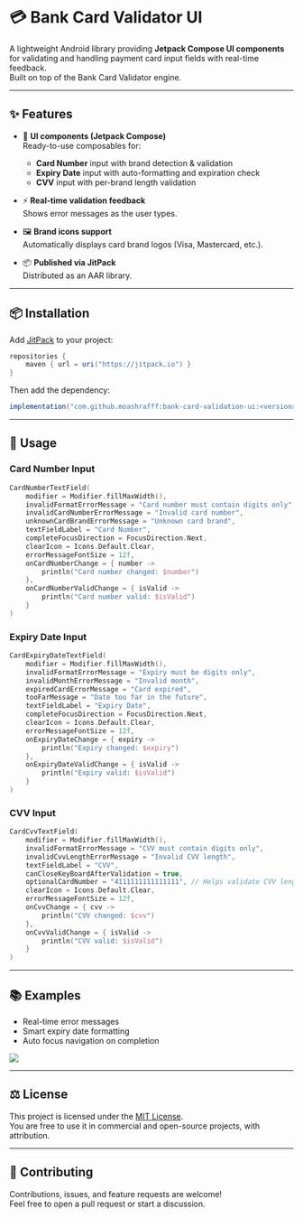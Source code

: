 # 💳 Bank Card Validator UI

A lightweight Android library providing **Jetpack Compose UI components** for validating and handling payment card input fields with real-time feedback.  
Built on top of the Bank Card Validator engine.

---

## ✨ Features

- 🎨 **UI components (Jetpack Compose)**  
  Ready-to-use composables for:
  - **Card Number** input with brand detection & validation  
  - **Expiry Date** input with auto-formatting and expiration check  
  - **CVV** input with per-brand length validation  

- ⚡ **Real-time validation feedback**  
  Shows error messages as the user types.  

- 🖼️ **Brand icons support**  
  Automatically displays card brand logos (Visa, Mastercard, etc.).  

- 📦 **Published via JitPack**  
  Distributed as an AAR library.

---

## 📦 Installation

Add [JitPack](https://jitpack.io) to your project:

```gradle
repositories {
    maven { url = uri("https://jitpack.io") }
}
```

Then add the dependency:

```gradle
implementation("com.github.moashrafff:bank-card-validation-ui:<version>")
```

---

## 🚀 Usage

### Card Number Input
```kotlin
CardNumberTextField(
    modifier = Modifier.fillMaxWidth(),
    invalidFormatErrorMessage = "Card number must contain digits only",
    invalidCardNumberErrorMessage = "Invalid card number",
    unknownCardBrandErrorMessage = "Unknown card brand",
    textFieldLabel = "Card Number",
    completeFocusDirection = FocusDirection.Next,
    clearIcon = Icons.Default.Clear,
    errorMessageFontSize = 12f,
    onCardNumberChange = { number ->
        println("Card number changed: $number")
    },
    onCardNumberValidChange = { isValid ->
        println("Card number valid: $isValid")
    }
)
```

### Expiry Date Input
```kotlin
CardExpiryDateTextField(
    modifier = Modifier.fillMaxWidth(),
    invalidFormatErrorMessage = "Expiry must be digits only",
    invalidMonthErrorMessage = "Invalid month",
    expiredCardErrorMessage = "Card expired",
    tooFarMessage = "Date too far in the future",
    textFieldLabel = "Expiry Date",
    completeFocusDirection = FocusDirection.Next,
    clearIcon = Icons.Default.Clear,
    errorMessageFontSize = 12f,
    onExpiryDateChange = { expiry ->
        println("Expiry changed: $expiry")
    },
    onExpiryDateValidChange = { isValid ->
        println("Expiry valid: $isValid")
    }
)
```

### CVV Input
```kotlin
CardCvvTextField(
    modifier = Modifier.fillMaxWidth(),
    invalidFormatErrorMessage = "CVV must contain digits only",
    invalidCvvLengthErrorMessage = "Invalid CVV length",
    textFieldLabel = "CVV",
    canCloseKeyBoardAfterValidation = true,
    optionalCardNumber = "4111111111111111", // Helps validate CVV length by brand
    clearIcon = Icons.Default.Clear,
    errorMessageFontSize = 12f,
    onCvvChange = { cvv ->
        println("CVV changed: $cvv")
    },
    onCvvValidChange = { isValid ->
        println("CVV valid: $isValid")
    }
)
```

---

## 📚 Examples

- Real-time error messages  
- Smart expiry date formatting  
- Auto focus navigation on completion  

![](./readme-assets/gifs/gif_1.gif)

---

## ⚖️ License

This project is licensed under the [MIT License](LICENSE).  
You are free to use it in commercial and open-source projects, with attribution.

---

## 🤝 Contributing

Contributions, issues, and feature requests are welcome!  
Feel free to open a pull request or start a discussion.
